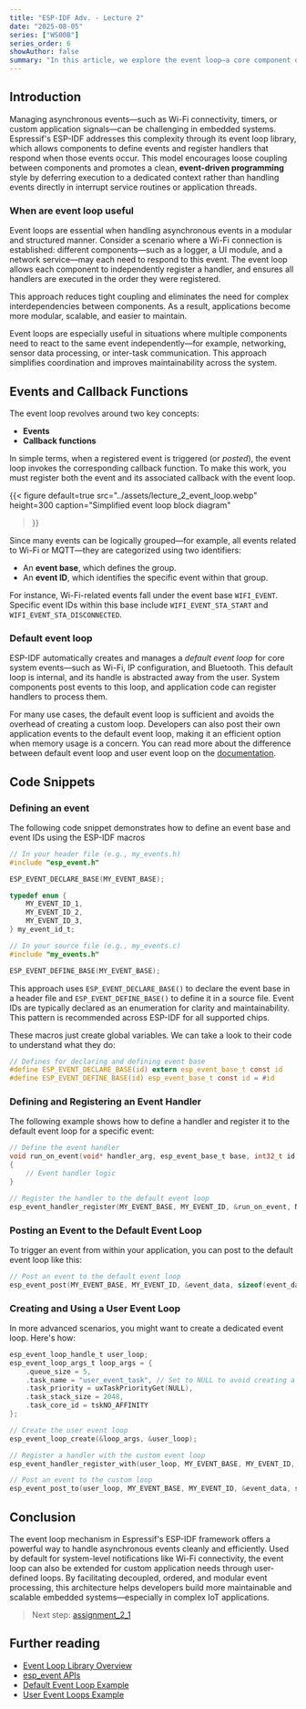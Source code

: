```yaml
---
title: "ESP-IDF Adv. - Lecture 2"
date: "2025-08-05"
series: ["WS00B"]
series_order: 6
showAuthor: false
summary: "In this article, we explore the event loop—a core component of Espressif's ESP-IDF framework that facilitates efficient, decoupled, and asynchronous event handling in embedded applications. We examine its functionality, highlight its benefits, explain how it is used by default within ESP-IDF, and provide practical code examples to demonstrate common usage patterns."
---
```


## Introduction

Managing asynchronous events—such as Wi-Fi connectivity, timers, or custom application signals—can be challenging in embedded systems. Espressif's ESP-IDF addresses this complexity through its event loop library, which allows components to define events and register handlers that respond when those events occur. This model encourages loose coupling between components and promotes a clean, __event-driven programming__ style by deferring execution to a dedicated context rather than handling events directly in interrupt service routines or application threads.

### When are event loop useful

Event loops are essential when handling asynchronous events in a modular and structured manner. Consider a scenario where a Wi-Fi connection is established: different components—such as a logger, a UI module, and a network service—may each need to respond to this event. The event loop allows each component to independently register a handler, and ensures all handlers are executed in the order they were registered.

This approach reduces tight coupling and eliminates the need for complex interdependencies between components. As a result, applications become more modular, scalable, and easier to maintain.

Event loops are especially useful in situations where multiple components need to react to the same event independently—for example, networking, sensor data processing, or inter-task communication. This approach simplifies coordination and improves maintainability across the system.

## Events and Callback Functions

The event loop revolves around two key concepts:

* __Events__
* __Callback functions__

In simple terms, when a registered event is triggered (or *posted*), the event loop invokes the corresponding callback function.
To make this work, you must register both the event and its associated callback with the event loop.

{{< figure
default=true
src="../assets/lecture_2_event_loop.webp"
height=300
caption="Simplified event loop block diagram"
>}}

Since many events can be logically grouped—for example, all events related to Wi-Fi or MQTT—they are categorized using two identifiers:

* An __event base__, which defines the group.
* An __event ID__, which identifies the specific event within that group.

For instance, Wi-Fi-related events fall under the event base `WIFI_EVENT`. Specific event IDs within this base include `WIFI_EVENT_STA_START` and `WIFI_EVENT_STA_DISCONNECTED`.


### Default event loop

ESP-IDF automatically creates and manages a *default event loop* for core system events—such as Wi-Fi, IP configuration, and Bluetooth. This default loop is internal, and its handle is abstracted away from the user. System components post events to this loop, and application code can register handlers to process them.

For many use cases, the default event loop is sufficient and avoids the overhead of creating a custom loop. Developers can also post their own application events to the default event loop, making it an efficient option when memory usage is a concern. You can read more about the difference between default event loop and user event loop on the [documentation](https://docs.espressif.com/projects/esp-idf/en/latest/esp32/api-reference/system/esp_event.html#default-event-loop).

## Code Snippets

### Defining an event

The following code snippet demonstrates how to define an event base and event IDs using the ESP-IDF macros

```c
// In your header file (e.g., my_events.h)
#include "esp_event.h"

ESP_EVENT_DECLARE_BASE(MY_EVENT_BASE);

typedef enum {
    MY_EVENT_ID_1,
    MY_EVENT_ID_2,
    MY_EVENT_ID_3,
} my_event_id_t;
```

```c
// In your source file (e.g., my_events.c)
#include "my_events.h"

ESP_EVENT_DEFINE_BASE(MY_EVENT_BASE);
```

This approach uses `ESP_EVENT_DECLARE_BASE()` to declare the event base in a header file and `ESP_EVENT_DEFINE_BASE()` to define it in a source file. Event IDs are typically declared as an enumeration for clarity and maintainability. This pattern is recommended across ESP-IDF for all supported chips.

These macros just create global variables. We can take a look to their code to understand what they do:

```c
// Defines for declaring and defining event base
#define ESP_EVENT_DECLARE_BASE(id) extern esp_event_base_t const id
#define ESP_EVENT_DEFINE_BASE(id) esp_event_base_t const id = #id
```

### Defining and Registering an Event Handler

The following example shows how to define a handler and register it to the default event loop for a specific event:

```c
// Define the event handler
void run_on_event(void* handler_arg, esp_event_base_t base, int32_t id, void* event_data)
{
    // Event handler logic
}

// Register the handler to the default event loop
esp_event_handler_register(MY_EVENT_BASE, MY_EVENT_ID, &run_on_event, NULL);
```

### Posting an Event to the Default Event Loop

To trigger an event from within your application, you can post to the default event loop like this:

```c
// Post an event to the default event loop
esp_event_post(MY_EVENT_BASE, MY_EVENT_ID, &event_data, sizeof(event_data), portMAX_DELAY);
```

### Creating and Using a User Event Loop

In more advanced scenarios, you might want to create a dedicated event loop. Here's how:

```c
esp_event_loop_handle_t user_loop;
esp_event_loop_args_t loop_args = {
    .queue_size = 5,
    .task_name = "user_event_task", // Set to NULL to avoid creating a dedicated task
    .task_priority = uxTaskPriorityGet(NULL),
    .task_stack_size = 2048,
    .task_core_id = tskNO_AFFINITY
};

// Create the user event loop
esp_event_loop_create(&loop_args, &user_loop);

// Register a handler with the custom event loop
esp_event_handler_register_with(user_loop, MY_EVENT_BASE, MY_EVENT_ID, &run_on_event, NULL);

// Post an event to the custom loop
esp_event_post_to(user_loop, MY_EVENT_BASE, MY_EVENT_ID, &event_data, sizeof(event_data), portMAX_DELAY);
```

## Conclusion

The event loop mechanism in Espressif's ESP-IDF framework offers a powerful way to handle asynchronous events cleanly and efficiently. Used by default for system-level notifications like Wi-Fi connectivity, the event loop can also be extended for custom application needs through user-defined loops. By facilitating decoupled, ordered, and modular event processing, this architecture helps developers build more maintainable and scalable embedded systems—especially in complex IoT applications.


> Next step: [assignment_2_1](../assignment-2-1/)

## Further reading

* [Event Loop Library Overview](https://docs.espressif.com/projects/esp-idf/en/latest/esp32/api-reference/system/esp_event.html)
* [esp\_event APIs](https://docs.espressif.com/projects/esp-idf/en/latest/esp32/api-reference/system/esp_event.html)
* [Default Event Loop Example](https://github.com/espressif/esp-idf/blob/master/examples/system/esp_event/default_event_loop/README.md)
* [User Event Loops Example](https://github.com/espressif/esp-idf/blob/master/examples/system/esp_event/user_event_loops/README.md)
